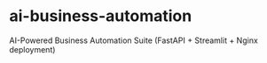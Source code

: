 # ai-business-automation
AI-Powered Business Automation Suite (FastAPI + Streamlit + Nginx deployment)
